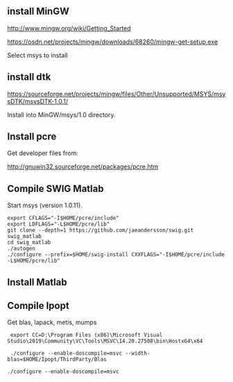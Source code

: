 ## install MinGW

http://www.mingw.org/wiki/Getting_Started

https://osdn.net/projects/mingw/downloads/68260/mingw-get-setup.exe

Select msys to install

## install dtk

https://sourceforge.net/projects/mingw/files/Other/Unsupported/MSYS/msysDTK/msysDTK-1.0.1/

Install into MinGW/msys/1.0 directory.

## Install pcre

Get developer files from:

http://gnuwin32.sourceforge.net/packages/pcre.htm

## Compile SWIG Matlab

Start msys (version 1.0.11). 

```
export CFLAGS="-I$HOME/pcre/include"
export LDFLAGS="-L$HOME/pcre/lib"
git clone --depth=1 https://github.com/jaeandersson/swig.git swig_matlab
cd swig_matlab
./autogen
./configure --prefix=$HOME/swig-install CXXFLAGS="-I$HOME/pcre/include -L$HOME/pcre/lib"
```

## Install Matlab


## Compile Ipopt

Get blas, lapack, metis, mumps

``` export CC=D:\Program Files (x86)\Microsoft Visual Studio\2019\Community\VC\Tools\MSVC\14.20.27508\bin\Hostx64\x64```

``` ./configure --enable-doscompile=msvc --width-blas=$HOME/Ipopt/ThirdParty/Blas```

```./configure --enable-doscompile=msvc```
